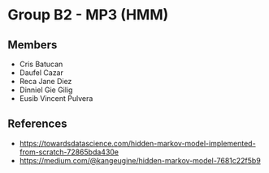# Group B2 - MP3 (HMM)

## Members
- Cris Batucan
- Daufel Cazar
- Reca Jane Diez
- Dinniel Gie Gilig
- Eusib Vincent Pulvera

## References
- https://towardsdatascience.com/hidden-markov-model-implemented-from-scratch-72865bda430e
- https://medium.com/@kangeugine/hidden-markov-model-7681c22f5b9
